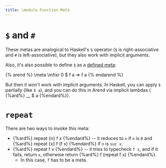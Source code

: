 ```yaml
---
title: \module Function.Meta
---
```


# `$` and `#`

These metas are analogical to Haskell's `$` operator
(`$` is right-associative and `#` is left-associative), but they also work with implicit arguments.

 [defined meta]: /documentation/language-reference/definitions/metas

Also, it's also possible to define `$` as a [defined meta]:

{% arend %}
\meta \infixr 0 $ f a => f a
{% endarend %}

But then it won't work with implicit arguments.
In Haskell, you can apply `$` partially (like `$ a`), and you can do this in Arend via implicit lambdas ( {%ard%} __ $ a {%endard%}).

# `repeat`

There are two ways to invoke this meta:

+ {%ard%} repeat {n} f x {%endard%} -- it reduces to `x` if `n` is `0` and
  {%ard%} repeat {x} f (f x) {%endard%} if `n` is `suc x`.
+ {%ard%} repeat f x {%endard%} -- it tries to typecheck `f x`, and if it fails, return `x`,
  otherwise return {%ard%} f (repeat f x) {%endard%}.
  + In this case, `f` has to be a meta.

